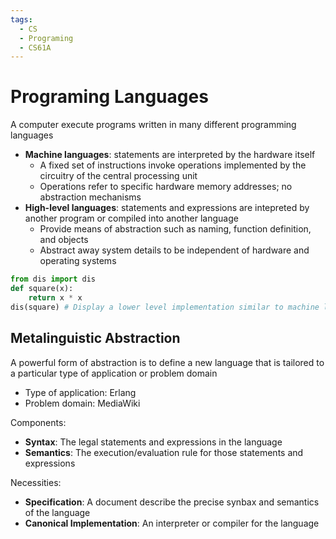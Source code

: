 ```yaml
---
tags:
  - CS
  - Programing
  - CS61A
---
```

Programing Languages
===
A computer execute programs written in many different programming languages
- **Machine languages**: statements are interpreted by the hardware itself
	- A fixed set of instructions invoke operations implemented by the circuitry of the central processing unit
	- Operations refer to specific hardware memory addresses; no abstraction mechanisms
- **High-level languages**: statements and expressions are intepreted by another program or compiled into another language
	- Provide means of abstraction such as naming, function definition, and objects
	- Abstract away system details to be independent of hardware and operating systems

```python
from dis import dis
def square(x):
    return x * x
dis(square) # Display a lower level implementation similar to machine language
```

## Metalinguistic Abstraction
A powerful form of abstraction is to define a new language that is tailored to a particular type of application or problem domain

- Type of application: Erlang
- Problem domain: MediaWiki


Components:
- **Syntax**: The legal statements and expressions in the language
- **Semantics**: The execution/evaluation rule for those statements and expressions

Necessities:
- **Specification**: A document describe the precise synbax and semantics of the language
- **Canonical Implementation**: An interpreter or compiler for the language